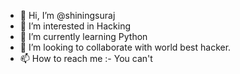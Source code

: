 - 👋 Hi, I’m @shiningsuraj
- 👀 I’m interested in Hacking
- 🌱 I’m currently learning Python
- 💞️ I’m looking to collaborate with world best hacker.
- 📫 How to reach me :- You can't

<!---
shiningsuraj/shiningsuraj is a ✨ special ✨ repository because its `README.md` (this file) appears on your GitHub profile.
You can click the Preview link to take a look at your changes.
--->
